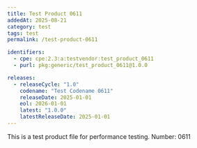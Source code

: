 ```yaml
---
title: Test Product 0611
addedAt: 2025-08-21
category: test
tags: test
permalink: /test-product-0611

identifiers:
  - cpe: cpe:2.3:a:testvendor:test_product_0611
  - purl: pkg:generic/test_product_0611@1.0.0

releases:
  - releaseCycle: "1.0"
    codename: "Test Codename 0611"
    releaseDate: 2025-01-01
    eol: 2026-01-01
    latest: "1.0.0"
    latestReleaseDate: 2025-01-01
---
```


This is a test product file for performance testing. Number: 0611
